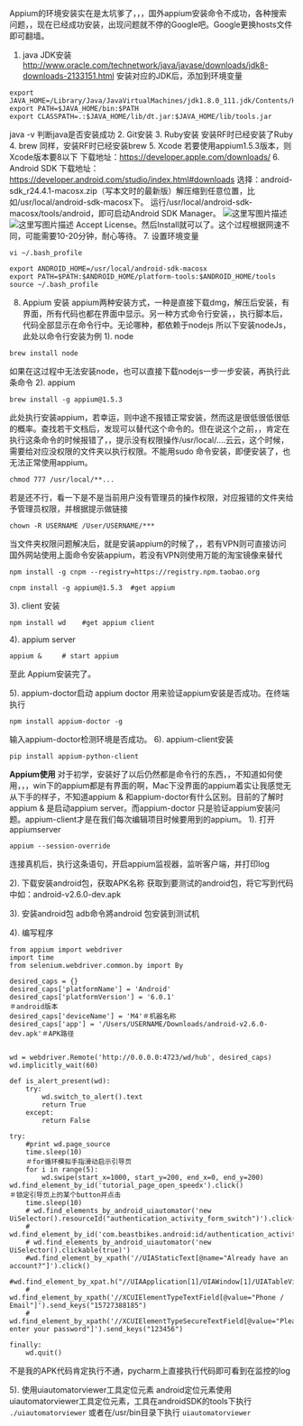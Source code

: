 ﻿Appium的环境安装实在是太坑爹了，，，国外appium安装命令不成功，各种搜索问题，，现在已经成功安装，出现问题就不停的Google吧。Google更换hosts文件即可翻墙。

1. java JDK安装
	http://www.oracle.com/technetwork/java/javase/downloads/jdk8-downloads-2133151.html 安装对应的JDK后，添加到环境变量
	

```
export JAVA_HOME=/Library/Java/JavaVirtualMachines/jdk1.8.0_111.jdk/Contents/Home
export PATH=$JAVA_HOME/bin:$PATH
export CLASSPATH=.:$JAVA_HOME/lib/dt.jar:$JAVA_HOME/lib/tools.jar
```
java -v 判断java是否安装成功
2. Git安装
3. Ruby安装
	安装RF时已经安装了Ruby
4. brew
	同样，安装RF时已经安装brew
5. Xcode
	若要使用appium1.5.3版本，则Xcode版本要8以下
	下载地址：https://developer.apple.com/downloads/
6. Android SDK
	下载地址：https://developer.android.com/studio/index.html#downloads
选择：android-sdk_r24.4.1-macosx.zip（写本文时的最新版）解压缩到任意位置，比如/usr/local/android-sdk-macosx下。
运行/usr/local/android-sdk-macosx/tools/android，即可启动Android SDK Manager。
![这里写图片描述](http://img.blog.csdn.net/20160601102612456)
![这里写图片描述](http://img.blog.csdn.net/20160601102758911)
Accept License。然后Install就可以了。这个过程根据网速不同，可能需要10-20分钟，耐心等待。
7. 设置环境变量
```
vi ~/.bash_profile

export ANDROID_HOME=/usr/local/android-sdk-macosx
export PATH=$PATH:$ANDROID_HOME/platform-tools:$ANDROID_HOME/tools
source ~/.bash_profile
```
8. Appium 安装
	appium两种安装方式，一种是直接下载dmg，解压后安装，有界面，所有代码也都在界面中显示。另一种方式命令行安装，，执行脚本后，代码全部显示在命令行中。无论哪种，都依赖于nodejs
所以下安装nodeJs，此处以命令行安装为例
1). node
```
brew install node
```
如果在这过程中无法安装node，也可以直接下载nodejs一步一步安装，再执行此条命令
2). appium
```
brew install -g appium@1.5.3
```
此处执行安装appium，若幸运，则中途不报错正常安装，然而这是很低很低很低的概率。查找若干文档后，发现可以替代这个命令的。但在说这个之前，，肯定在执行这条命令的时候报错了，，提示没有权限操作/usr/local/....云云，这个时候，需要给对应没权限的文件夹以执行权限。不能用sudo 命令安装，即便安装了，也无法正常使用appium。

```
chmod 777 /usr/local/**...
```
若是还不行，看一下是不是当前用户没有管理员的操作权限，对应报错的文件夹给予管理员权限，并根据提示做链接

```
chown -R USERNAME /User/USERNAME/***
```
 当文件夹权限问题解决后，就是安装appium的时候了，，若有VPN则可直接访问国外网站使用上面命令安装appium，若没有VPN则使用万能的淘宝镜像来替代
```
npm install -g cnpm --registry=https://registry.npm.taobao.org
```
```
cnpm install -g appium@1.5.3  #get appium
```
3). client 安装
```
npm install wd    #get appium client
```
4). appium server
```
appium &     # start appium
```
至此 Appium安装完了。

5). appium-doctor启动
appium doctor 用来验证appium安装是否成功。在终端执行
```
npm install appium-doctor -g
```
输入appium-doctor检测环境是否成功。
6). appium-client安装
```
pip install appium-python-client
``` 

**Appium使用**
对于初学，安装好了以后仍然都是命令行的东西，，不知道如何使用，，，win下的appium都是有界面的啊，Mac下没界面的appium着实让我感觉无从下手的样子，不知道appium & 和appium-doctor有什么区别。目前的了解时appium & 是启动appium server。而appium-doctor 只是验证appium安装问题。appium-client才是在我们每次编辑项目时候要用到的appium。
1). 打开appiumserver

```
appium --session-override
```
连接真机后，执行这条语句，开启appium监视器，监听客户端，并打印log

2). 下载安装android包，获取APK名称
获取到要测试的android包，将它写到代码中如：android-v2.6.0-dev.apk

3). 安装android包
adb命令將android 包安装到测试机

4). 编写程序

```
from appium import webdriver
import time
from selenium.webdriver.common.by import By

desired_caps = {}
desired_caps['platformName'] = 'Android'
desired_caps['platformVersion'] = '6.0.1' 
＃android版本
desired_caps['deviceName'] = 'M4'＃机器名称
desired_caps['app'] = '/Users/USERNAME/Downloads/android-v2.6.0-dev.apk'＃APK路径


wd = webdriver.Remote('http://0.0.0.0:4723/wd/hub', desired_caps)
wd.implicitly_wait(60)

def is_alert_present(wd):
	try:
		wd.switch_to_alert().text
		return True
	except:
		return False

try:
    #print wd.page_source
    time.sleep(10)
    ＃for循环模拟手指滑动启示引导页
    for i in range(5):
        wd.swipe(start_x=1000, start_y=200, end_x=0, end_y=200)
wd.find_element_by_id('tutorial_page_open_speedx').click()
＃锁定引导页上的某个button并点击
    time.sleep(10)
    # wd.find_elements_by_android_uiautomator('new UiSelector().resourceId("authentication_activity_form_switch")').click()
    # wd.find_element_by_id('com.beastbikes.android:id/authentication_activity_form_switch').click()
    # wd.find_elements_by_android_uiautomator('new UiSelector().clickable(true)')
    #wd.find_element_by_xpath('//UIAStaticText[@name="Already have an account?"]').click()
    #wd.find_element_by_xpat.h("//UIAApplication[1]/UIAWindow[1]/UIATableView[1]/UIATableCell[1]/UIATextField[1]").send_keys("15727388185")
    # wd.find_element_by_xpath('//XCUIElementTypeTextField[@value="Phone / Email"]').send_keys("15727388185")
    # wd.find_element_by_xpath('//XCUIElementTypeSecureTextField[@value="Please enter your password"]').send_keys("123456")

finally:
	wd.quit()
```
不是我的APK代码肯定执行不通，pycharm上直接执行代码即可看到在监控的log

5). 使用uiautomatorviewer工具定位元素
android定位元素使用uiautomatorviewer工具定位元素，工具在androidSDK的tools下执行 `./uiautomatorviewer` 或者在/usr/bin目录下执行  `uiautomatorviewer`


